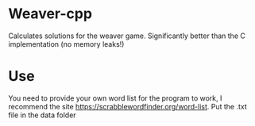 # Weaver-cpp
Calculates solutions for the weaver game. Significantly better than the C implementation (no memory leaks!)
# Use
You need to provide your own word list for the program to work, I recommend the site https://scrabblewordfinder.org/word-list.
Put the .txt file in the data folder
